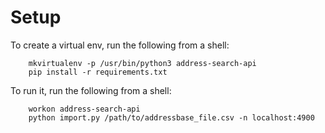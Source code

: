 # Setup

To create a virtual env, run the following from a shell:

```
    mkvirtualenv -p /usr/bin/python3 address-search-api
    pip install -r requirements.txt
```

To run it, run the following from a shell:

```
    workon address-search-api
    python import.py /path/to/addressbase_file.csv -n localhost:4900
```
